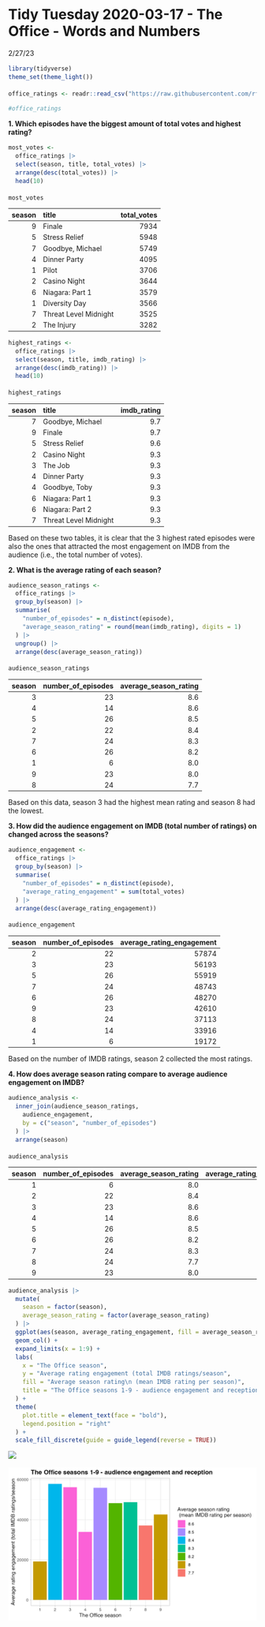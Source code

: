Tidy Tuesday 2020-03-17 - The Office - Words and Numbers
================
2/27/23

``` r
library(tidyverse)
theme_set(theme_light())

office_ratings <- readr::read_csv("https://raw.githubusercontent.com/rfordatascience/tidytuesday/master/data/2020/2020-03-17/office_ratings.csv")
```

``` r
#office_ratings
```

**1. Which episodes have the biggest amount of total votes and highest
rating?**

``` r
most_votes <-
  office_ratings |>
  select(season, title, total_votes) |>
  arrange(desc(total_votes)) |>
  head(10)

most_votes
```

| season | title                 | total_votes |
|-------:|:----------------------|------------:|
|      9 | Finale                |        7934 |
|      5 | Stress Relief         |        5948 |
|      7 | Goodbye, Michael      |        5749 |
|      4 | Dinner Party          |        4095 |
|      1 | Pilot                 |        3706 |
|      2 | Casino Night          |        3644 |
|      6 | Niagara: Part 1       |        3579 |
|      1 | Diversity Day         |        3566 |
|      7 | Threat Level Midnight |        3525 |
|      2 | The Injury            |        3282 |

``` r
highest_ratings <-
  office_ratings |>
  select(season, title, imdb_rating) |>
  arrange(desc(imdb_rating)) |>
  head(10)

highest_ratings
```

| season | title                 | imdb_rating |
|-------:|:----------------------|------------:|
|      7 | Goodbye, Michael      |         9.7 |
|      9 | Finale                |         9.7 |
|      5 | Stress Relief         |         9.6 |
|      2 | Casino Night          |         9.3 |
|      3 | The Job               |         9.3 |
|      4 | Dinner Party          |         9.3 |
|      4 | Goodbye, Toby         |         9.3 |
|      6 | Niagara: Part 1       |         9.3 |
|      6 | Niagara: Part 2       |         9.3 |
|      7 | Threat Level Midnight |         9.3 |

Based on these two tables, it is clear that the 3 highest rated episodes
were also the ones that attracted the most engagement on IMDB from the
audience (i.e., the total number of votes).

**2. What is the average rating of each season?**

``` r
audience_season_ratings <-
  office_ratings |>
  group_by(season) |>
  summarise(
    "number_of_episodes" = n_distinct(episode),
    "average_season_rating" = round(mean(imdb_rating), digits = 1)
  ) |>
  ungroup() |>
  arrange(desc(average_season_rating))

audience_season_ratings
```

| season | number_of_episodes | average_season_rating |
|-------:|-------------------:|----------------------:|
|      3 |                 23 |                   8.6 |
|      4 |                 14 |                   8.6 |
|      5 |                 26 |                   8.5 |
|      2 |                 22 |                   8.4 |
|      7 |                 24 |                   8.3 |
|      6 |                 26 |                   8.2 |
|      1 |                  6 |                   8.0 |
|      9 |                 23 |                   8.0 |
|      8 |                 24 |                   7.7 |

Based on this data, season 3 had the highest mean rating and season 8
had the lowest.

**3. How did the audience engagement on IMDB (total number of ratings)
on changed across the seasons?**

``` r
audience_engagement <-
  office_ratings |>
  group_by(season) |>
  summarise(
    "number_of_episodes" = n_distinct(episode),
    "average_rating_engagement" = sum(total_votes)
  ) |>
  arrange(desc(average_rating_engagement))

audience_engagement
```

| season | number_of_episodes | average_rating_engagement |
|-------:|-------------------:|--------------------------:|
|      2 |                 22 |                     57874 |
|      3 |                 23 |                     56193 |
|      5 |                 26 |                     55919 |
|      7 |                 24 |                     48743 |
|      6 |                 26 |                     48270 |
|      9 |                 23 |                     42610 |
|      8 |                 24 |                     37113 |
|      4 |                 14 |                     33916 |
|      1 |                  6 |                     19172 |

Based on the number of IMDB ratings, season 2 collected the most
ratings.

**4. How does average season rating compare to average audience
engagement on IMDB?**

``` r
audience_analysis <-
  inner_join(audience_season_ratings,
    audience_engagement,
    by = c("season", "number_of_episodes")
  ) |>
  arrange(season)

audience_analysis
```

| season | number_of_episodes | average_season_rating | average_rating_engagement |
|-------:|-------------------:|----------------------:|--------------------------:|
|      1 |                  6 |                   8.0 |                     19172 |
|      2 |                 22 |                   8.4 |                     57874 |
|      3 |                 23 |                   8.6 |                     56193 |
|      4 |                 14 |                   8.6 |                     33916 |
|      5 |                 26 |                   8.5 |                     55919 |
|      6 |                 26 |                   8.2 |                     48270 |
|      7 |                 24 |                   8.3 |                     48743 |
|      8 |                 24 |                   7.7 |                     37113 |
|      9 |                 23 |                   8.0 |                     42610 |

``` r
audience_analysis |>
  mutate(
    season = factor(season),
    average_season_rating = factor(average_season_rating)
  ) |>
  ggplot(aes(season, average_rating_engagement, fill = average_season_rating)) +
  geom_col() +
  expand_limits(x = 1:9) +
  labs(
    x = "The Office season",
    y = "Average rating engagement (total IMDB ratings/season",
    fill = "Average season rating\n (mean IMDB rating per season)",
    title = "The Office seasons 1-9 - audience engagement and reception"
  ) +
  theme(
    plot.title = element_text(face = "bold"),
    legend.position = "right"
  ) +
  scale_fill_discrete(guide = guide_legend(reverse = TRUE))
```

![](README_files/figure-commonmark/unnamed-chunk-8-1.png)

![](the_office_season_audience_plot.png)
